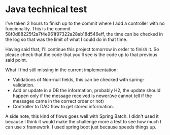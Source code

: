 # Java technical test

I've taken 2 hours to finish up to the commit where I add a controller with no funcionality. This is the commit 58f0d88225f2a7f4e961f97322a28ab18d546eff, the time can be checked in the log so that was the limit of what I could do in that time.

Having said that, I'll continue this project tomorrow in order to finish it. So please check that the code that you'll see is the code up to that previous said point.

What I find still missing in the current implementation:

- Validations of Non-null fields, this can be checked with spring-validation.
- Add or update in a DB the information, probably H2, the update should happen only if the message received is newer(we cannot tell if the messages came in the correct order or not)
- Controller to DAO flow to get stored information.


A side note, this kind of flows goes well with Spring Batch. I didn't used it because I think it would make the challenge more a test to see how much I can use x framework. I used spring boot just because speeds things up.

